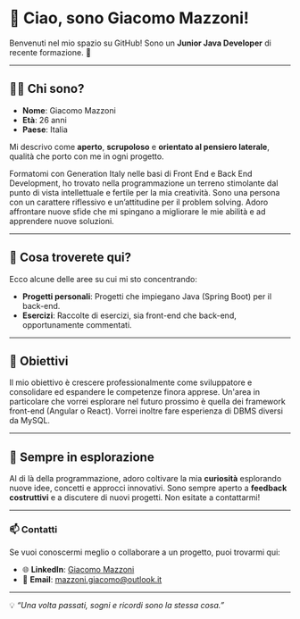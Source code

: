 # 👋 Ciao, sono Giacomo Mazzoni!

Benvenuti nel mio spazio su GitHub! Sono un **Junior Java Developer** di recente formazione. 🌱

---

## 🧑‍💻 Chi sono?

- **Nome**: Giacomo Mazzoni  
- **Età**: 26 anni  
- **Paese**: Italia  

Mi descrivo come **aperto**, **scrupoloso** e **orientato al pensiero laterale**, qualità che porto con me in ogni progetto.

Formatomi con Generation Italy nelle basi di Front End e Back End Development, ho trovato nella programmazione un terreno stimolante dal punto di vista intellettuale e fertile per la mia creatività. Sono una persona con un carattere riflessivo e un’attitudine per il problem solving. Adoro affrontare nuove sfide che mi spingano a migliorare le mie abilità e ad apprendere nuove soluzioni.

---

## 🌟 Cosa troverete qui?

Ecco alcune delle aree su cui mi sto concentrando:  
- **Progetti personali**: Progetti che impiegano Java (Spring Boot) per il back-end.
- **Esercizi**: Raccolte di esercizi, sia front-end che back-end, opportunamente commentati.

---

## 🎯 Obiettivi

Il mio obiettivo è crescere professionalmente come sviluppatore e consolidare ed espandere le competenze finora apprese. Un'area in particolare che vorrei esplorare nel futuro prossimo è quella dei framework front-end (Angular o React). Vorrei inoltre fare esperienza di DBMS diversi da MySQL.

---

## 🚀 Sempre in esplorazione

Al di là della programmazione, adoro coltivare la mia **curiosità** esplorando nuove idee, concetti e approcci innovativi. Sono sempre aperto a **feedback costruttivi** e a discutere di nuovi progetti. Non esitate a contattarmi!  

---

### 📫 Contatti

Se vuoi conoscermi meglio o collaborare a un progetto, puoi trovarmi qui:  
- 🌐 **LinkedIn**: [Giacomo Mazzoni](https://www.linkedin.com/in/giacomo-mazzoni/)
- 📧 **Email**: [mazzoni.giacomo@outlook.it](mailto:mazzoni.giacomo@outlook.it)

---

💡 *“Una volta passati, sogni e ricordi sono la stessa cosa.”*  


<!--
**Giacomo-Mazzoni/Giacomo-Mazzoni** is a ✨ _special_ ✨ repository because its `README.md` (this file) appears on your GitHub profile.

Here are some ideas to get you started:

- 🔭 I’m currently working on ...
- 🌱 I’m currently learning ...
- 👯 I’m looking to collaborate on ...
- 🤔 I’m looking for help with ...
- 💬 Ask me about ...
- 📫 How to reach me: ...
- 😄 Pronouns: ...
- ⚡ Fun fact: ...
-->
